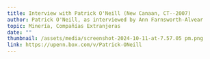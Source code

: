 ```yaml
---
title: Interview with Patrick O'Neill (New Canaan, CT--2007)
author: Patrick O'Neill, as interviewed by Ann Farnsworth-Alvear
topic: Minería, Compañías Extranjeras
date: ""
thumbnail: /assets/media/screenshot-2024-10-11-at-7.57.05 pm.png
link: https://upenn.box.com/v/Patrick-ONeill
---
```

